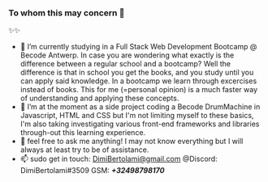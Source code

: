 ### To whom this may concern 👋


✨✨

- 🌱 I’m currently studying in a Full Stack Web Development Bootcamp @ Becode Antwerp.
      In case you are wondering what exactly is the difference between a regular school and a bootcamp? Well the difference
      is that in school you get the books, and you study until you can apply said knowledge. In a bootcamp we learn through
      excercises instead of books. This for me (=personal opinion) is a much faster way of understanding and applying these 
      concepts.
- 👯 I’m at the moment as a side project coding a Becode DrumMachine in Javascript, HTML and CSS but I'm not limiting myself 
      to these basics, I'm also taking investigating various front-end frameworks and libraries through-out this learning
      experience.
- 💬 feel free to ask me anything! I may not know everything but I will always at least try to be of assistance.
- 📫 sudo get in touch: DimiBertolami@gmail.com   @Discord: DimiBertolami#3509 GSM: ***+32498798170***

<!-- - ⚡ Fun fact: -->
